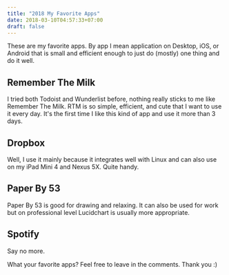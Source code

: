 ```yaml
---
title: "2018 My Favorite Apps"
date: 2018-03-10T04:57:33+07:00
draft: false
---
```


These are my favorite apps. By app I mean application on Desktop, iOS, or Android that is small and efficient enough to just do (mostly) one thing and do it well.

## Remember The Milk

I tried both Todoist and Wunderlist before, nothing really sticks to me like Remember The Milk. RTM is so simple, efficient, and cute that I want to use it every day. It's the first time I like this kind of app and use it more than 3 days.

## Dropbox

Well, I use it mainly because it integrates well with Linux and can also use on my iPad Mini 4 and Nexus 5X. Quite handy.

## Paper By 53

Paper By 53 is good for drawing and relaxing. It can also be used for work but on professional level Lucidchart is usually more appropriate.

## Spotify

Say no more.

What your favorite apps? Feel free to leave in the comments. Thank you :)
